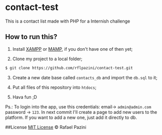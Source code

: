 # contact-test

This is a contact list made with PHP for a Internish challenge

## How to run this?

1. Install [XAMPP](https://www.apachefriends.org/index.html) or [MAMP](https://www.mamp.info/en/), if you don't have one of then yet;

2. Clone my project to a local folder;

  ```sh
  $ git clone https://github.com/rflpazini/contact-test.git
  ```
  
3. Create a new date base called `contacts_db` and import the `db.sql` to it;

4. Put all files of this repository into `htdocs`;

5. Hava fun ;D

Ps.: To login into the app, use this credentials: email-> `admin@admin.com` password -> `123`. In next commit I'll create a page to add new users to the platform. If you want to add a new one, just add it directly to db.

##License 
[MIT License](http://rflpazini.mit-license.org) :copyright: Rafael Pazini
